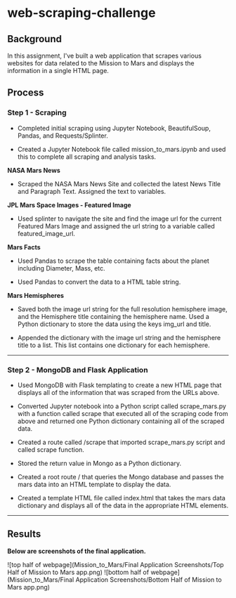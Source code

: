 # web-scraping-challenge

## Background

In this assignment, I've built a web application that scrapes various websites for data related to the Mission to Mars and displays the information in a single HTML page.

## Process

### Step 1 - Scraping

- Completed initial scraping using Jupyter Notebook, BeautifulSoup, Pandas, and Requests/Splinter.

- Created a Jupyter Notebook file called mission_to_mars.ipynb and used this to complete all scraping and analysis tasks.

**NASA Mars News**

- Scraped the NASA Mars News Site and collected the latest News Title and Paragraph Text. Assigned the text to variables.

**JPL Mars Space Images - Featured Image**

- Used splinter to navigate the site and find the image url for the current Featured Mars Image and assigned the url string to a variable called featured_image_url.

**Mars Facts**

- Used Pandas to scrape the table containing facts about the planet including Diameter, Mass, etc.

- Used Pandas to convert the data to a HTML table string.

**Mars Hemispheres**

- Saved both the image url string for the full resolution hemisphere image, and the Hemisphere title containing the hemisphere name. Used a Python dictionary to store the data using the keys img_url and title.

- Appended the dictionary with the image url string and the hemisphere title to a list. This list contains one dictionary for each hemisphere.
---
### Step 2 - MongoDB and Flask Application

- Used MongoDB with Flask templating to create a new HTML page that displays all of the information that was scraped from the URLs above.

- Converted Jupyter notebook into a Python script called scrape_mars.py with a function called scrape that executed all of the scraping code from above and returned one Python dictionary containing all of the scraped data.

- Created a route called /scrape that imported scrape_mars.py script and called scrape function.

- Stored the return value in Mongo as a Python dictionary.

- Created a root route / that queries the Mongo database and passes the mars data into an HTML template to display the data.

- Created a template HTML file called index.html that takes the mars data dictionary and displays all of the data in the appropriate HTML elements.
---
## Results

**Below are screenshots of the final application.**

![top half of webpage](Mission_to_Mars/Final Application Screenshots/Top Half of Mission to Mars app.png)
![bottom half of webpage](Mission_to_Mars/Final Application Screenshots/Bottom Half of Mission to Mars app.png)


